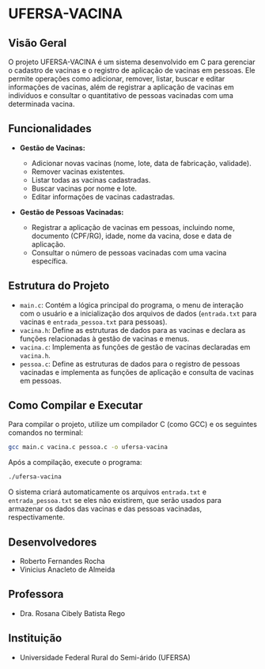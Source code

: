 # UFERSA-VACINA

## Visão Geral

O projeto UFERSA-VACINA é um sistema desenvolvido em C para gerenciar o cadastro de vacinas e o registro de aplicação de vacinas em pessoas. Ele permite operações como adicionar, remover, listar, buscar e editar informações de vacinas, além de registrar a aplicação de vacinas em indivíduos e consultar o quantitativo de pessoas vacinadas com uma determinada vacina.

## Funcionalidades

- **Gestão de Vacinas:**
  - Adicionar novas vacinas (nome, lote, data de fabricação, validade).
  - Remover vacinas existentes.
  - Listar todas as vacinas cadastradas.
  - Buscar vacinas por nome e lote.
  - Editar informações de vacinas cadastradas.

- **Gestão de Pessoas Vacinadas:**
  - Registrar a aplicação de vacinas em pessoas, incluindo nome, documento (CPF/RG), idade, nome da vacina, dose e data de aplicação.
  - Consultar o número de pessoas vacinadas com uma vacina específica.

## Estrutura do Projeto

- `main.c`: Contém a lógica principal do programa, o menu de interação com o usuário e a inicialização dos arquivos de dados (`entrada.txt` para vacinas e `entrada_pessoa.txt` para pessoas).
- `vacina.h`: Define as estruturas de dados para as vacinas e declara as funções relacionadas à gestão de vacinas e menus.
- `vacina.c`: Implementa as funções de gestão de vacinas declaradas em `vacina.h`.
- `pessoa.c`: Define as estruturas de dados para o registro de pessoas vacinadas e implementa as funções de aplicação e consulta de vacinas em pessoas.

## Como Compilar e Executar

Para compilar o projeto, utilize um compilador C (como GCC) e os seguintes comandos no terminal:

```bash
gcc main.c vacina.c pessoa.c -o ufersa-vacina
```

Após a compilação, execute o programa:

```bash
./ufersa-vacina
```

O sistema criará automaticamente os arquivos `entrada.txt` e `entrada_pessoa.txt` se eles não existirem, que serão usados para armazenar os dados das vacinas e das pessoas vacinadas, respectivamente.

## Desenvolvedores

- Roberto Fernandes Rocha
- Vinicius Anacleto de Almeida

## Professora

- Dra. Rosana Cibely Batista Rego

## Instituição

- Universidade Federal Rural do Semi-árido (UFERSA)
